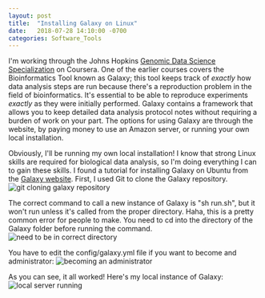 ```yaml
---
layout: post
title:  "Installing Galaxy on Linux"
date:   2018-07-28 14:10:00 -0700
categories: Software_Tools
---
```

I'm working through the Johns Hopkins [Genomic Data Science Specialization] on Coursera. One of the earlier courses covers the Bioinformatics Tool known as Galaxy; this tool keeps track of *exactly* how data analysis steps are run because there's a reproduction problem in the field of bioinformatics. It's essential to be able to reproduce experiments *exactly* as they were initially performed. Galaxy contains a framework that allows you to keep detailed data analysis protocol notes without requiring a burden of work on your part. The options for using Galaxy are through the website, by paying money to use an Amazon server, or running your own local installation.

Obviously, I'll be running my own local installation! I know that strong Linux skills are required for biological data analysis, so I'm doing everything I can to gain these skills. I found a tutorial for installing Galaxy on Ubuntu from the [Galaxy website]. First, I used Git to clone the Galaxy repository.
![git cloning galaxy repository]({{"/assets/linux_galaxy_install/git_clone_galaxy.jpg"}})

The correct command to call a new instance of Galaxy is "sh run.sh", but it won't run unless it's called from the proper directory. Haha, this is a pretty common error for people to make. You need to cd into the directory of the Galaxy folder before running the command.
![need to be in correct directory]({{"/assets/linux_galaxy_install/run_galaxy_right_directory.jpg"}})

You have to edit the config/galaxy.yml file if you want to become and administrator:
![becoming an administrator]({{"/assets/linux_galaxy_install/galaxy_becoming_admin_config.jpg"}})

As you can see, it all worked! Here's my local instance of Galaxy:
![local server running]({{"/assets/linux_galaxy_install/local_galaxy_server_running.jpg"}})

[Genomic Data Science Specialization]:https://www.coursera.org/specializations/genomic-data-science
[Galaxy website]:https://galaxyproject.org/admin/get-galaxy/
